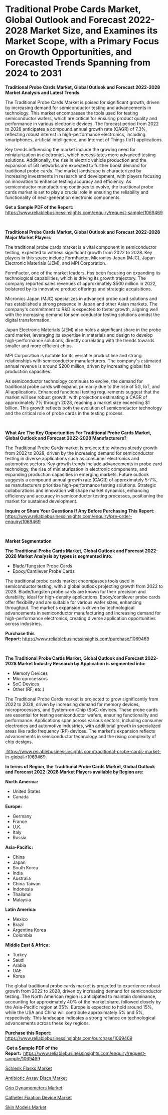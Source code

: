 <p><h1>Traditional Probe Cards Market, Global Outlook and Forecast 2022-2028 Market Size, and Examines its Market Scope, with a Primary Focus on Growth Opportunities, and Forecasted Trends Spanning from 2024 to 2031</h1></p><p><strong>Traditional Probe Cards Market, Global Outlook and Forecast 2022-2028 Market Analysis and Latest Trends</strong></p>
<p><p>The Traditional Probe Cards Market is poised for significant growth, driven by increasing demand for semiconductor testing and advancements in technology. This market encompasses the tools used for testing semiconductor wafers, which are critical for ensuring product quality and performance in various electronic devices. The forecast period from 2022 to 2028 anticipates a compound annual growth rate (CAGR) of 7.3%, reflecting robust interest in high-performance electronics, including smartphones, artificial intelligence, and Internet of Things (IoT) applications.</p><p>Key trends influencing the market include the growing need for miniaturization in electronics, which necessitates more advanced testing solutions. Additionally, the rise in electric vehicle production and the expansion of 5G networks are expected to further boost demand for traditional probe cards. The market landscape is characterized by increasing investments in research and development, with players focusing on innovation to enhance testing accuracy and efficiency. As semiconductor manufacturing continues to evolve, the traditional probe cards market is set to play a crucial role in ensuring the reliability and functionality of next-generation electronic components.</p></p>
<p><strong>Get a Sample PDF of the Report:&nbsp;</strong> <a href="https://www.reliablebusinessinsights.com/enquiry/request-sample/1069469">https://www.reliablebusinessinsights.com/enquiry/request-sample/1069469</a></p>
<p>&nbsp;</p>
<p><strong>Traditional Probe Cards Market, Global Outlook and Forecast 2022-2028 Major Market Players</strong></p>
<p><p>The traditional probe cards market is a vital component in semiconductor testing, expected to witness significant growth from 2022 to 2028. Key players in this space include FormFactor, Micronics Japan (MJC), Japan Electronic Materials (JEM), and MPI Corporation. </p><p>FormFactor, one of the market leaders, has been focusing on expanding its technological capabilities, which is driving its growth trajectory. The company reported sales revenues of approximately $500 million in 2022, bolstered by its innovative product offerings and strategic acquisitions.</p><p>Micronics Japan (MJC) specializes in advanced probe card solutions and has established a strong presence in Japan and other Asian markets. The company's commitment to R&D is expected to foster growth, aligning well with the increasing demand for semiconductor testing solutions amidst the digital transformation. </p><p>Japan Electronic Materials (JEM) also holds a significant share in the probe card market, leveraging its expertise in materials and design to develop high-performance solutions, directly correlating with the trends towards smaller and more efficient chips.</p><p>MPI Corporation is notable for its versatile product line and strong relationships with semiconductor manufacturers. The company's estimated annual revenue is around $200 million, driven by increasing global fab production capacities.</p><p>As semiconductor technology continues to evolve, the demand for traditional probe cards will expand, primarily due to the rise of 5G, IoT, and AI applications. Enhanced functional testing requirements suggest that the market will see robust growth, with projections estimating a CAGR of approximately 7% through 2028, reaching a market size exceeding $1 billion. This growth reflects both the evolution of semiconductor technology and the critical role of probe cards in the testing process.</p></p>
<p>&nbsp;</p>
<p><strong>What Are The Key Opportunities For Traditional Probe Cards Market, Global Outlook and Forecast 2022-2028 Manufacturers?</strong></p>
<p><p>The Traditional Probe Cards market is projected to witness steady growth from 2022 to 2028, driven by the increasing demand for semiconductor testing in diverse applications such as consumer electronics and automotive sectors. Key growth trends include advancements in probe card technology, the rise of miniaturization in electronic components, and expanding production capacities in emerging markets. Future outlook suggests a compound annual growth rate (CAGR) of approximately 5-7%, as manufacturers prioritize high-performance testing solutions. Strategic collaborations and innovation will shape market dynamics, enhancing efficiency and accuracy in semiconductor testing processes, positioning the market for sustained development.</p></p>
<p><strong>Inquire or Share Your Questions If Any Before Purchasing This Report:</strong> <a href="https://www.reliablebusinessinsights.com/enquiry/pre-order-enquiry/1069469">https://www.reliablebusinessinsights.com/enquiry/pre-order-enquiry/1069469</a></p>
<p>&nbsp;</p>
<p><strong>Market Segmentation</strong></p>
<p><strong>The Traditional Probe Cards Market, Global Outlook and Forecast 2022-2028 Market Analysis by types is segmented into:</strong></p>
<p><ul><li>Blade/Tungsten Probe Cards</li><li>Epoxy/Cantilever Probe Cards</li></ul></p>
<p><p>The traditional probe cards market encompasses tools used in semiconductor testing, with a global outlook projecting growth from 2022 to 2028. Blade/tungsten probe cards are known for their precision and durability, ideal for high-density applications. Epoxy/cantilever probe cards offer flexibility and are suitable for various wafer sizes, enhancing throughput. The market's expansion is driven by technological advancements in semiconductor manufacturing and increasing demand for high-performance electronics, creating diverse application opportunities across industries.</p></p>
<p><strong>Purchase this Report:&nbsp;</strong><a href="https://www.reliablebusinessinsights.com/purchase/1069469">https://www.reliablebusinessinsights.com/purchase/1069469</a></p>
<p>&nbsp;</p>
<p><strong>The Traditional Probe Cards Market, Global Outlook and Forecast 2022-2028 Market Industry Research by Application is segmented into:</strong></p>
<p><ul><li>Memory Devices</li><li>Microprocessors</li><li>SoC Devices</li><li>Other (RF, etc.)</li></ul></p>
<p><p>The Traditional Probe Cards market is projected to grow significantly from 2022 to 2028, driven by increasing demand for memory devices, microprocessors, and System-on-Chip (SoC) devices. These probe cards are essential for testing semiconductor wafers, ensuring functionality and performance. Applications span across various sectors, including consumer electronics and automotive industries, with additional growth in specialized areas like radio frequency (RF) devices. The market's expansion reflects advancements in semiconductor technology and the rising complexity of chip designs.</p></p>
<p><a href="https://www.reliablebusinessinsights.com/traditional-probe-cards-market-in-global-r1069469">&nbsp;https://www.reliablebusinessinsights.com/traditional-probe-cards-market-in-global-r1069469</a></p>
<p><strong>In terms of Region, the Traditional Probe Cards Market, Global Outlook and Forecast 2022-2028 Market Players available by Region are:</strong></p>
<p>
    <p> <strong> North America: </strong>
        <ul>
            <li>United States</li>
            <li>Canada</li>
        </ul>
        </p> 
    <p> <strong> Europe: </strong>
        <ul>
            <li>Germany</li>
            <li>France</li>
            <li>U.K.</li>
            <li>Italy</li>
            <li>Russia</li>
        </ul>
        </p> 
    <p> <strong> Asia-Pacific: </strong>
        <ul>
            <li>China</li>
            <li>Japan</li>
            <li>South Korea</li>
            <li>India</li>
            <li>Australia</li>
            <li>China Taiwan</li>
            <li>Indonesia</li>
            <li>Thailand</li>
            <li>Malaysia</li>
        </ul>
        </p> 
    <p> <strong> Latin America: </strong>
        <ul>
            <li>Mexico</li>
            <li>Brazil</li>
            <li>Argentina Korea</li>
            <li>Colombia</li>
        </ul>
        </p> 
    <p> <strong> Middle East & Africa: </strong>
        <ul>
            <li>Turkey</li>
            <li>Saudi</li>
            <li>Arabia</li>
            <li>UAE</li>
            <li>Korea</li>
        </ul>
    </p>
    </p>
<p><p>The global traditional probe cards market is projected to experience robust growth from 2022 to 2028, driven by increasing demand for semiconductor testing. The North American region is anticipated to maintain dominance, accounting for approximately 40% of the market share, followed closely by the Asia-Pacific region at 35%. Europe is expected to hold around 15%, while the USA and China will contribute approximately 5% and 5%, respectively. This landscape indicates a strong reliance on technological advancements across these key regions.</p></p>
<p><strong>Purchase this Report: </strong><a href="https://www.reliablebusinessinsights.com/purchase/1069469">https://www.reliablebusinessinsights.com/purchase/1069469</a></p>
<p>&nbsp;<strong>Get a Sample PDF of the Report:&nbsp;&nbsp;</strong><a href="https://www.reliablebusinessinsights.com/enquiry/request-sample/1069469">https://www.reliablebusinessinsights.com/enquiry/request-sample/1069469</a></p>
<p><strong></strong></p>
<p><p><a href="https://www.linkedin.com/pulse/schlenk-flasks-market-growth-segmentation-regional-analysis-5emwe?trackingId=TZaLD3vAQnqaBh6PPqpb3A%3D%3D">Schlenk Flasks Market</a></p><p><a href="https://www.linkedin.com/pulse/global-antibiotic-assay-discs-market-exploring-share-trends-mkmwe?trackingId=2TM%2FxcQfQ4iMGnXW7snc5Q%3D%3D">Antibiotic Assay Discs Market</a></p><p><a href="https://www.linkedin.com/pulse/global-grip-dynamometers-market-analysis-trends-forecasts-saz0e?trackingId=ZBCjffgPSaWhqEw6kBsguw%3D%3D">Grip Dynamometers Market</a></p><p><a href="https://www.linkedin.com/pulse/global-perspectives-catheter-fixation-device-market-trends-lklkc?trackingId=uUafSvG%2FQyOKoE6o0o%2BAgg%3D%3D">Catheter Fixation Device Market</a></p><p><a href="https://www.linkedin.com/pulse/emerging-skin-models-market-opportunities-analysis-investors-h8ete?trackingId=O5RmoE2EQmqpXjve2z4r1g%3D%3D">Skin Models Market</a></p></p>